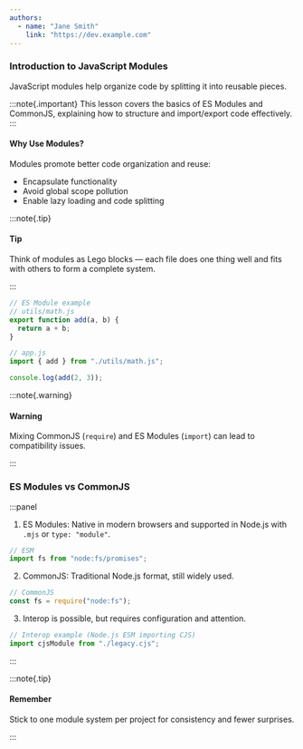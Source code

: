 ```yaml
---
authors:
  - name: "Jane Smith"
    link: "https://dev.example.com"
---
```


### Introduction to JavaScript Modules

JavaScript modules help organize code by splitting it into reusable pieces.

:::note{.important}
This lesson covers the basics of ES Modules and CommonJS, explaining how to structure and import/export code effectively.
:::

#### Why Use Modules?

Modules promote better code organization and reuse:

- Encapsulate functionality
- Avoid global scope pollution
- Enable lazy loading and code splitting

:::note{.tip}

#### Tip

Think of modules as Lego blocks — each file does one thing well and fits with others to form a complete system.

:::

```javascript
// ES Module example
// utils/math.js
export function add(a, b) {
  return a + b;
}
```

```javascript
// app.js
import { add } from "./utils/math.js";

console.log(add(2, 3));
```

:::note{.warning}

#### Warning

Mixing CommonJS (`require`) and ES Modules (`import`) can lead to compatibility issues.

:::

### ES Modules vs CommonJS

:::panel

1. ES Modules: Native in modern browsers and supported in Node.js with `.mjs` or `type: "module"`.

```javascript
// ESM
import fs from "node:fs/promises";
```

2. CommonJS: Traditional Node.js format, still widely used.

```javascript
// CommonJS
const fs = require("node:fs");
```

3. Interop is possible, but requires configuration and attention.

```javascript
// Interop example (Node.js ESM importing CJS)
import cjsModule from "./legacy.cjs";
```

:::

:::note{.tip}

#### Remember

Stick to one module system per project for consistency and fewer surprises.

:::
